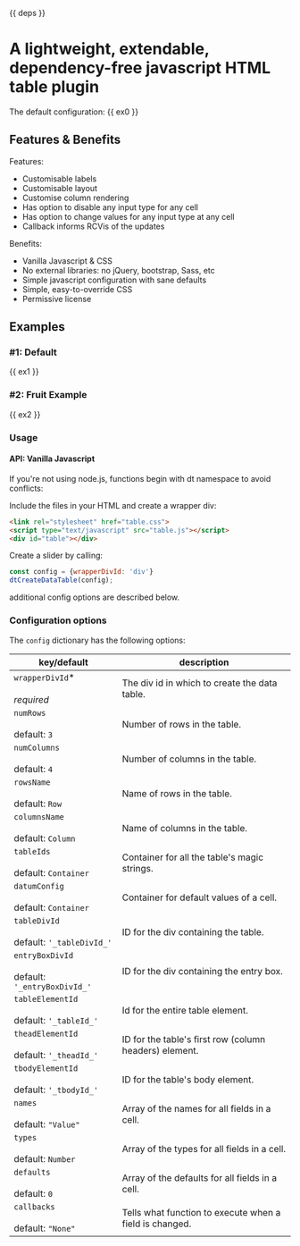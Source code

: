 
{{ deps }}

# A lightweight, extendable, dependency-free javascript HTML table plugin

The default configuration:
{{ ex0 }}

## Features & Benefits
Features:
* Customisable labels
* Customisable layout
* Customise column rendering
* Has option to disable any input type for any cell
* Has option to change values for any input type at any cell
* Callback informs RCVis of the updates

Benefits:
* Vanilla Javascript & CSS
* No external libraries: no jQuery, bootstrap, Sass, etc
* Simple javascript configuration with sane defaults
* Simple, easy-to-override CSS
* Permissive license

## Examples
### #1: Default
{{ ex1 }}

### #2: Fruit Example
{{ ex2 }}

### Usage
#### API: Vanilla Javascript
If you're not using node.js, functions begin with dt namespace to avoid conflicts:

Include the files in your HTML and create a wrapper div:
```html
<link rel="stylesheet" href="table.css">
<script type="text/javascript" src="table.js"></script>
<div id="table"></div>
```

Create a slider by calling:
```javascript
const config = {wrapperDivId: 'div'}
dtCreateDataTable(config);
```

additional config options are described below.

### Configuration options
The `config` dictionary has the following options:

| key/default | description |
| --- | --- |
| `wrapperDivId`\* <br/><br/> _required_ | The div id in which to create the data table. |
| `numRows` <br/><br/> default: `3` | Number of rows in the table. |
| `numColumns` <br/><br/> default: `4` | Number of columns in the table. |
| `rowsName` <br/><br/> default: `Row` | Name of rows in the table. |
| `columnsName` <br/><br/> default: `Column` | Name of columns in the table. |
| `tableIds` <br/><br/> default: `Container` | Container for all the table's magic strings. |
| `datumConfig` <br/><br/> default: `Container` | Container for default values of a cell. |
| `tableDivId` <br/><br/> default: `'_tableDivId_'` | ID for the div containing the table. |
| `entryBoxDivId` <br/><br/> default: `'_entryBoxDivId_'` | ID for the div containing the entry box. |
| `tableElementId` <br/><br/> default: `'_tableId_'` | Id for the entire table element. |
| `theadElementId ` <br/><br/> default: `'_theadId_'` | ID for the table's first row (column headers) element. |
| `tbodyElementId` <br/><br/> default: `'_tbodyId_'` | ID for the table's body element. |
| `names` <br/><br/> default: `"Value"` | Array of the names for all fields in a cell. |
| `types` <br/><br/> default: `Number` | Array of the types for all fields in a cell. |
| `defaults` <br/><br/> default: `0` | Array of the defaults for all fields in a cell. |
| `callbacks` <br/><br/> default: `"None"` | Tells what function to execute when a field is changed. |
